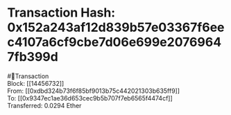 
Transaction Hash: 0x152a243af12d839b57e03367f6eec4107a6cf9cbe7d06e699e20769647fb399d
====================================================================================
  
#💸Transaction  
Block: [[14456732]]  
From: [[0xdbd324b73f6f85bf9013b75c442021303b635ff9]]  
To: [[0x9347ec1ae36d653cec9b5b707f7eb6565f4474cf]]  
Transferred: 0.0294 Ether
